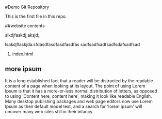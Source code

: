 #Demo Git Repository

This is the first file in this repo.

##website contents


slkdjfaskdj;aksjd;.

lsakdjflaskjda.sfdasdfasdfasdfasdfas sadfsadfsadfsadfsdafsadfsad

1. index.html

## more ipsum

It is a long established fact that a reader will be distracted by the readable content of a page when looking at its layout. The point of using Lorem Ipsum is that it has a more-or-less normal distribution of letters, as opposed to using 'Content here, content here', making it look like readable English. Many desktop publishing packages and web page editors now use Lorem Ipsum as their default model text, and a search for 'lorem ipsum' will uncover many web sites still in their infancy.

